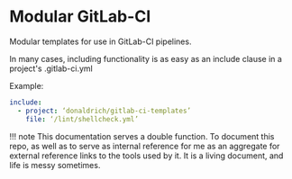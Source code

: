 # Modular GitLab-CI

Modular templates for use in GitLab-CI pipelines.

In many cases, including functionality is as easy as an include clause in a project's .gitlab-ci.yml

Example:

``` yaml
include:
  - project: ‘donaldrich/gitlab-ci-templates’
    file: ‘/lint/shellcheck.yml’
```

!!! note
    This documentation serves a double function. To document this repo, as well as to serve as internal reference for me as an aggregate for external reference links to the tools used by it. It is a living document, and life is messy sometimes.
